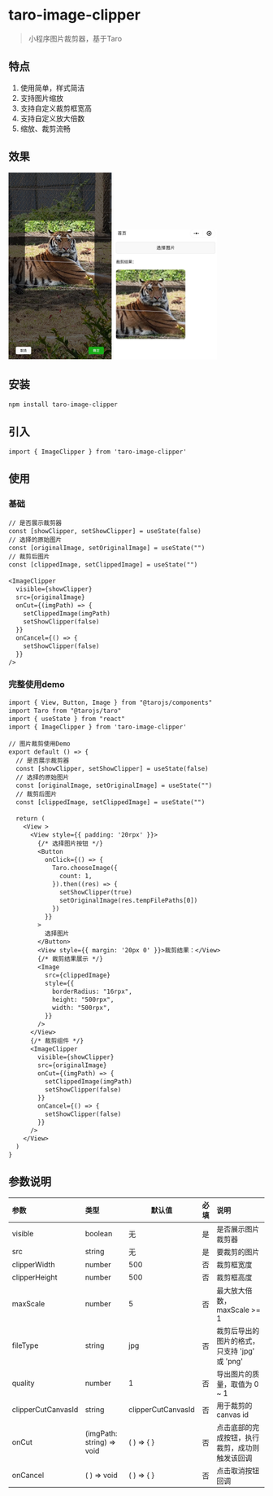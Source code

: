 # taro-image-clipper

> 小程序图片裁剪器，基于Taro

## 特点
1. 使用简单，样式简洁
2. 支持图片缩放
3. 支持自定义裁剪框宽高
4. 支持自定义放大倍数
5. 缩放、裁剪流畅

## 效果
<div align:left;display:inline;>
<img width="203" height="auto" src="./images/image1.jpeg"/>
<img width="203" height="auto" style="margin-left:50"  src="./images/image2.jpeg"/>
</div>

## 安装

```shell
npm install taro-image-clipper
```

## 引入

```tsx
import { ImageClipper } from 'taro-image-clipper'
```

## 使用

### 基础

```tsx
// 是否展示裁剪器
const [showClipper, setShowClipper] = useState(false)
// 选择的原始图片
const [originalImage, setOriginalImage] = useState("")
// 裁剪后图片
const [clippedImage, setClippedImage] = useState("")

<ImageClipper
  visible={showClipper}
  src={originalImage}
  onCut={(imgPath) => {
    setClippedImage(imgPath)
    setShowClipper(false)
  }}
  onCancel={() => {
    setShowClipper(false)
  }}
/>
```

### 完整使用demo

```tsx
import { View, Button, Image } from "@tarojs/components"
import Taro from "@tarojs/taro"
import { useState } from "react"
import { ImageClipper } from 'taro-image-clipper'

// 图片裁剪使用Demo
export default () => {
  // 是否展示裁剪器
  const [showClipper, setShowClipper] = useState(false)
  // 选择的原始图片
  const [originalImage, setOriginalImage] = useState("")
  // 裁剪后图片
  const [clippedImage, setClippedImage] = useState("")

  return (
    <View >
      <View style={{ padding: '20rpx' }}>
        {/* 选择图片按钮 */}
        <Button
          onClick={() => {
            Taro.chooseImage({
              count: 1,
            }).then((res) => {
              setShowClipper(true)
              setOriginalImage(res.tempFilePaths[0])
            })
          }}
        >
          选择图片
        </Button>
        <View style={{ margin: '20px 0' }}>裁剪结果：</View>
        {/* 裁剪结果展示 */}
        <Image
          src={clippedImage}
          style={{
            borderRadius: "16rpx",
            height: "500rpx",
            width: "500rpx",
          }}
        />
      </View>
      {/* 裁剪组件 */}
      <ImageClipper
        visible={showClipper}
        src={originalImage}
        onCut={(imgPath) => {
          setClippedImage(imgPath)
          setShowClipper(false)
        }}
        onCancel={() => {
          setShowClipper(false)
        }}
      />
    </View>
  )
}

```



## 参数说明


| 参数        | 类型        | 默认值      | 必填  | 说明            |
| :--------- | :--------- | ----------- | :--: | :--------------------- |
|visible           | boolean    |      无     |  是  | 是否展示图片裁剪器  |
|src               | string     |      无     |  是  | 要裁剪的图片       |
|clipperWidth      | number     |      500    |  否  | 裁剪框宽度       |
|clipperHeight     | number     |      500    |  否  | 裁剪框高度        |
|maxScale          | number     |      5      |  否  | 最大放大倍数，maxScale >= 1|
|fileType          | string     |    jpg     |  否  | 裁剪后导出的图片的格式，只支持 'jpg' 或 'png'       |
|quality           | number     |       1     |  否  | 导出图片的质量，取值为 0 ~ 1   |
|clipperCutCanvasId| string     | clipperCutCanvasId |  否  | 用于裁剪的canvas id |
| onCut            | (imgPath: string) => void |  ( ) => { }|  否  | 点击底部的完成按钮，执行裁剪，成功则触发该回调       |
| onCancel         | ( ) => void | ( ) => { } |  否  | 点击取消按钮回调       |




